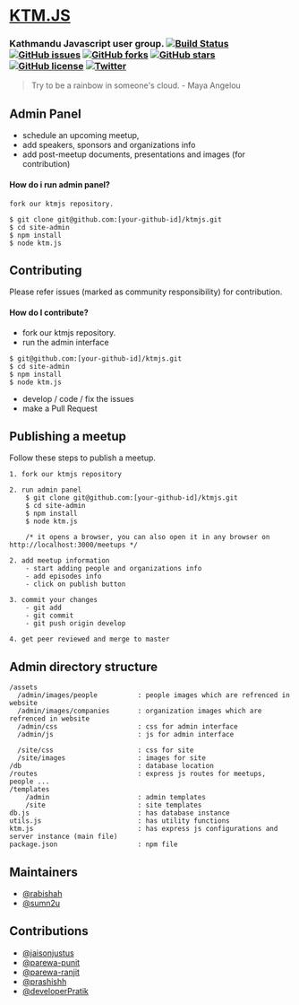 # [KTM.JS](http://developers-nepal.github.io/ktmjs)
### Kathmandu Javascript user group. [![Build Status](https://travis-ci.org/developers-nepal/ktmjs.svg?branch=master)](https://travis-ci.org/developers-nepal/ktmjs) [![GitHub issues](https://img.shields.io/github/issues/developers-nepal/ktmjs.svg)](https://github.com/developers-nepal/ktmjs/issues) [![GitHub forks](https://img.shields.io/github/forks/developers-nepal/ktmjs.svg)](https://github.com/developers-nepal/ktmjs/network) [![GitHub stars](https://img.shields.io/github/stars/developers-nepal/ktmjs.svg)](https://github.com/developers-nepal/ktmjs/stargazers) [![GitHub license](https://img.shields.io/github/license/developers-nepal/ktmjs.svg)](https://github.com/developers-nepal/ktmjs/blob/develop/LICENSE) [![Twitter](https://img.shields.io/twitter/url/https/github.com/developers-nepal/ktmjs.svg?style=social)](https://twitter.com/intent/tweet?text=Wow:&url=https%3A%2F%2Fgithub.com%2Fdevelopers-nepal%2Fktmjs)

>Try to be a rainbow in someone's cloud. - Maya Angelou


## Admin Panel
- schedule an upcoming meetup,
- add speakers, sponsors and organizations info
- add post-meetup documents, presentations and images (for contribution)

#### How do i run admin panel?
```
fork our ktmjs repository.

$ git clone git@github.com:[your-github-id]/ktmjs.git
$ cd site-admin
$ npm install
$ node ktm.js
```


## Contributing
Please refer issues (marked as community responsibility) for contribution.
#### How do I contribute?

- fork our ktmjs repository.
- run the admin interface
```
$ git@github.com:[your-github-id]/ktmjs.git
$ cd site-admin
$ npm install
$ node ktm.js
```
- develop / code / fix the issues
- make a Pull Request

## Publishing a meetup
Follow these steps to publish a meetup.

```
1. fork our ktmjs repository

2. run admin panel
	$ git clone git@github.com:[your-github-id]/ktmjs.git
	$ cd site-admin
	$ npm install
	$ node ktm.js

	/* it opens a browser, you can also open it in any browser on http://localhost:3000/meetups */

2. add meetup information
	- start adding people and organizations info
	- add episodes info
	- click on publish button

3. commit your changes
	- git add  
	- git commit
	- git push origin develop

4. get peer reviewed and merge to master

```

## Admin directory structure
```
/assets
  /admin/images/people 			: people images which are refrenced in website
  /admin/images/companies 		: organization images which are refrenced in website
  /admin/css					: css for admin interface
  /admin/js						: js for admin interface

  /site/css						: css for site
  /site/images					: images for site
/db 							: database location
/routes 						: express js routes for meetups, people ...
/templates
	/admin 						: admin templates
	/site 						: site templates
db.js 							: has database instance
utils.js 						: has utility functions
ktm.js 							: has express js configurations and server instance (main file)
package.json 					: npm file
```
## Maintainers
- [@rabishah](https://github.com/rabishah)
- [@sumn2u](https://github.com/sumn2u)

## Contributions
- [@jaisonjustus](https://github.com/jaisonjustus)
- [@parewa-punit](https://github.com/parewa-punit)
- [@parewa-ranjit](https://github.com/parewa-ranjit)
- [@prashishh](https://github.com/prashishh)
- [@developerPratik](https://github.com/developerPratik )
